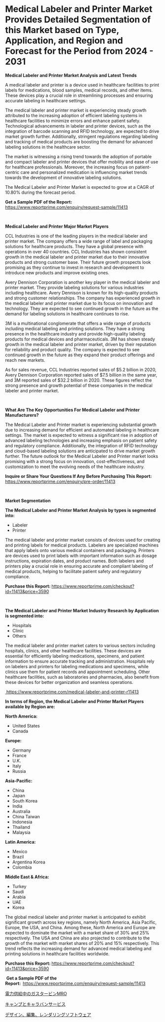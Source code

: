 <p><h1>Medical Labeler and Printer Market Provides Detailed Segmentation of this Market based on Type, Application, and Region and Forecast for the Period from 2024 - 2031</h1></p><p><strong>Medical Labeler and Printer Market Analysis and Latest Trends</strong></p>
<p><p>A medical labeler and printer is a device used in healthcare facilities to print labels for medications, blood samples, medical records, and other items. These devices play a crucial role in streamlining processes and ensuring accurate labeling in healthcare settings.</p><p>The medical labeler and printer market is experiencing steady growth attributed to the increasing adoption of efficient labeling systems in healthcare facilities to minimize errors and enhance patient safety. Technological advancements in labeler and printer devices, such as the integration of barcode scanning and RFID technology, are expected to drive market growth further. Additionally, stringent regulations regarding labeling and tracking of medical products are boosting the demand for advanced labeling solutions in the healthcare sector.</p><p>The market is witnessing a rising trend towards the adoption of portable and compact labeler and printer devices that offer mobility and ease of use for healthcare professionals. Moreover, the increasing focus on patient-centric care and personalized medication is influencing market trends towards the development of innovative labeling solutions.</p><p>The Medical Labeler and Printer Market is expected to grow at a CAGR of 10.80% during the forecast period.</p></p>
<p><strong>Get a Sample PDF of the Report:&nbsp;</strong> <a href="https://www.reportprime.com/enquiry/request-sample/11413">https://www.reportprime.com/enquiry/request-sample/11413</a></p>
<p>&nbsp;</p>
<p><strong>Medical Labeler and Printer Major Market Players</strong></p>
<p><p>CCL Industries is one of the leading players in the medical labeler and printer market. The company offers a wide range of label and packaging solutions for healthcare products. They have a global presence with operations in over 40 countries. CCL Industries has shown consistent growth in the medical labeler and printer market due to their innovative products and strong customer base. Their future growth prospects look promising as they continue to invest in research and development to introduce new products and improve existing ones.</p><p>Avery Dennison Corporation is another key player in the medical labeler and printer market. They provide labeling solutions for various industries including healthcare. Avery Dennison is known for its high-quality products and strong customer relationships. The company has experienced growth in the medical labeler and printer market due to its focus on innovation and technology. They are expected to see continued growth in the future as the demand for labeling solutions in healthcare continues to rise.</p><p>3M is a multinational conglomerate that offers a wide range of products including medical labeling and printing solutions. They have a strong presence in the healthcare industry and provide high-quality labeling products for medical devices and pharmaceuticals. 3M has shown steady growth in the medical labeler and printer market, driven by their reputation for reliability and product quality. The company is expected to see continued growth in the future as they expand their product offerings and reach new markets.</p><p>As for sales revenue, CCL Industries reported sales of $5.2 billion in 2020, Avery Dennison Corporation reported sales of $7.5 billion in the same year, and 3M reported sales of $32.2 billion in 2020. These figures reflect the strong presence and growth potential of these companies in the medical labeler and printer market.</p></p>
<p>&nbsp;</p>
<p><strong>What Are The Key Opportunities For Medical Labeler and Printer Manufacturers?</strong></p>
<p><p>The Medical Labeler and Printer market is experiencing substantial growth due to increasing demand for efficient and automated labeling in healthcare settings. The market is expected to witness a significant rise in adoption of advanced labeling technologies and increasing emphasis on patient safety and regulatory compliance. Additionally, the integration of RFID technology and cloud-based labeling solutions are anticipated to drive market growth further. The future outlook for the Medical Labeler and Printer market looks promising with a strong focus on innovation, cost-effectiveness, and customization to meet the evolving needs of the healthcare industry.</p></p>
<p><strong>Inquire or Share Your Questions If Any Before Purchasing This Report:</strong> <a href="https://www.reportprime.com/enquiry/pre-order/11413">https://www.reportprime.com/enquiry/pre-order/11413</a></p>
<p>&nbsp;</p>
<p><strong>Market Segmentation</strong></p>
<p><strong>The Medical Labeler and Printer Market Analysis by types is segmented into:</strong></p>
<p><ul><li>Labeler</li><li>Printer</li></ul></p>
<p><p>The medical labeler and printer market consists of devices used for creating and printing labels for medical products. Labelers are specialized machines that apply labels onto various medical containers and packaging. Printers are devices used to print labels with important information such as dosage instructions, expiration dates, and product names. Both labelers and printers play a crucial role in ensuring accurate and compliant labeling of medical products, helping to facilitate patient safety and regulatory compliance.</p></p>
<p><strong>Purchase this Report:&nbsp;</strong><a href="https://www.reportprime.com/checkout?id=11413&price=3590">https://www.reportprime.com/checkout?id=11413&price=3590</a></p>
<p>&nbsp;</p>
<p><strong>The Medical Labeler and Printer Market Industry Research by Application is segmented into:</strong></p>
<p><ul><li>Hospitals</li><li>Clinic</li><li>Others</li></ul></p>
<p><p>The medical labeler and printer market caters to various sectors including hospitals, clinics, and other healthcare facilities. These devices are essential for efficiently labeling medications, specimens, and patient information to ensure accurate tracking and administration. Hospitals rely on labelers and printers for labeling medications and specimens, while clinics use them for patient records and appointment scheduling. Other healthcare facilities, such as laboratories and pharmacies, also benefit from these devices for better organization and seamless operations.</p></p>
<p><a href="https://www.reportprime.com/medical-labeler-and-printer-r11413">&nbsp;https://www.reportprime.com/medical-labeler-and-printer-r11413</a></p>
<p><strong>In terms of Region, the Medical Labeler and Printer Market Players available by Region are:</strong></p>
<p>
    <p> <strong> North America: </strong>
        <ul>
            <li>United States</li>
            <li>Canada</li>
        </ul>
        </p> 
    <p> <strong> Europe: </strong>
        <ul>
            <li>Germany</li>
            <li>France</li>
            <li>U.K.</li>
            <li>Italy</li>
            <li>Russia</li>
        </ul>
        </p> 
    <p> <strong> Asia-Pacific: </strong>
        <ul>
            <li>China</li>
            <li>Japan</li>
            <li>South Korea</li>
            <li>India</li>
            <li>Australia</li>
            <li>China Taiwan</li>
            <li>Indonesia</li>
            <li>Thailand</li>
            <li>Malaysia</li>
        </ul>
        </p> 
    <p> <strong> Latin America: </strong>
        <ul>
            <li>Mexico</li>
            <li>Brazil</li>
            <li>Argentina Korea</li>
            <li>Colombia</li>
        </ul>
        </p> 
    <p> <strong> Middle East & Africa: </strong>
        <ul>
            <li>Turkey</li>
            <li>Saudi</li>
            <li>Arabia</li>
            <li>UAE</li>
            <li>Korea</li>
        </ul>
    </p>
    </p>
<p><p>The global medical labeler and printer market is anticipated to exhibit significant growth across key regions, namely North America, Asia Pacific, Europe, the USA, and China. Among these, North America and Europe are expected to dominate the market with a market share of 30% and 25% respectively. The USA and China are also projected to contribute to the growth of the market with market shares of 20% and 15% respectively. This trend reflects the increasing demand for advanced medical labeling and printing solutions in healthcare facilities worldwide.</p></p>
<p><strong>Purchase this Report: </strong><a href="https://www.reportprime.com/checkout?id=11413&price=3590">https://www.reportprime.com/checkout?id=11413&price=3590</a></p>
<p>&nbsp;<strong>Get a Sample PDF of the Report:&nbsp;&nbsp;</strong><a href="https://www.reportprime.com/enquiry/request-sample/11413">https://www.reportprime.com/enquiry/request-sample/11413</a></p>
<p><strong></strong></p>
<p><p><a href="https://github.com/tanyaali3/Market-Research-Report-List-1/blob/main/560024682664.md">電力供給中のガスタービンMRO</a></p><p><a href="https://github.com/RodHoppe07/Market-Research-Report-List-1/blob/main/941577282662.md">キャンプとキャラバンサービス</a></p><p><a href="https://github.com/reliezer65/Market-Research-Report-List-1/blob/main/457168582663.md">デザイン、編集、レンダリングソフトウェア</a></p></p>